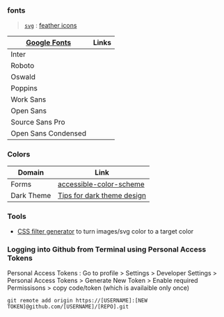 ### fonts

> <code>[svg](./assets/svg/)</code> : [feather icons](https://feathericons.com/)

| [Google Fonts](https://fonts.google.com/) | Links |
| ----------------------------------------- | ----- |
| Inter                                     |       |
| Roboto                                    |       |
| Oswald                                    |       |
| Poppins                                   |       |
| Work Sans                                 |       |
| Open Sans                                 |       |
| Source Sans Pro                           |       |
| Open Sans Condensed                       |       |

### Colors

| Domain     | Link                                                                                                             |
| ---------- | ---------------------------------------------------------------------------------------------------------------- |
| Forms      | [accessible-color-scheme](https://medium.com/envoy-design/how-to-design-an-accessible-color-scheme-4a13ca12c92b) |
| Dark Theme | [Tips for dark theme design](https://uxplanet.org/8-tips-for-dark-theme-design-8dfc2f8f7ab6)                     |

### Tools

- [CSS filter generator](https://codepen.io/sosuke/full/Pjoqqp) to turn images/svg color to a target color



### Logging into Github from Terminal using Personal Access Tokens

Personal Access Tokens : Go to profile > Settings > Developer Settings > Personal Access Tokens > Generate New Token > Enable required Permissisons > copy code/token (which is availaible only once)

```git remote add origin https://[USERNAME]:[NEW TOKEN]@github.com/[USERNAME]/[REPO].git```